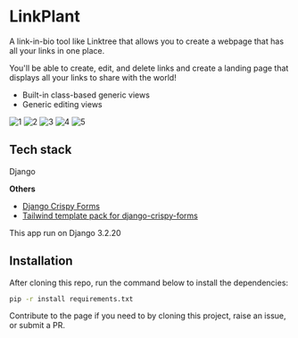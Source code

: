 # LinkPlant
A link-in-bio tool like Linktree that allows you to create a webpage that has all your links in one place.

You'll be able to create, edit, and delete links and create a landing page that displays all your links to share with the world!

- Built-in class-based generic views
- Generic editing views


![1](https://github.com/Terieyenike/django-projs/assets/25850598/acf58661-9234-4827-93c2-f8b14bdaa63e)
![2](https://github.com/Terieyenike/django-projs/assets/25850598/0f2088ae-2a1d-42fb-86b8-e73f6202977c)
![3](https://github.com/Terieyenike/django-projs/assets/25850598/d72c59b0-0612-4fe7-942c-85fc93e2231b)
![4](https://github.com/Terieyenike/django-projs/assets/25850598/9270ebb2-f038-450a-b22d-73f2027404d2)
![5](https://github.com/Terieyenike/django-projs/assets/25850598/6c364487-e738-4135-a880-e5b9f6257152)

## Tech stack
Django

**Others**

- [Django Crispy Forms](https://django-crispy-forms.readthedocs.io/en/latest/)
- [Tailwind template pack for django-crispy-forms](https://github.com/django-crispy-forms/crispy-tailwind)

This app run on Django 3.2.20

## Installation

After cloning this repo, run the command below to install the dependencies:

```zsh
pip -r install requirements.txt
```

Contribute to the page if you need to by cloning this project, raise an issue, or submit a PR.
